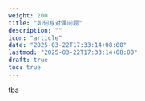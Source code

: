```yaml
---
weight: 200
title: "如何写对偶问题"
description: ""
icon: "article"
date: "2025-03-22T17:33:14+08:00"
lastmod: "2025-03-22T17:33:14+08:00"
draft: true
toc: true
---
```


tba